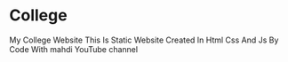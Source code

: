 # College
My College Website This Is Static Website Created In Html Css And Js By Code With mahdi YouTube channel
